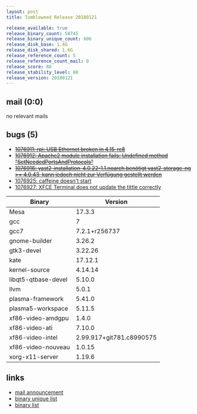 ```yaml
---
layout: post
title: Tumbleweed Release 20180121

release_available: true
release_binary_count: 58745
release_binary_unique_count: 606
release_disk_base: 1.4G
release_disk_shared: 1.6G
release_reference_count: 5
release_reference_count_mail: 0
release_score: 88
release_stability_level: 88
release_version: 20180121
---
```


## mail (0:0)

no relevant mails

## bugs (5)

<!--more-->

- ~~[1076911: rpi: USB Ethernet broken in 4.15-rc8](https://bugzilla.opensuse.org/show_bug.cgi?id=1076911)~~
- ~~[1076912: Apache2 module installation fails: Undefined method "SetNeededPortsAndProtocols"](https://bugzilla.opensuse.org/show_bug.cgi?id=1076912)~~
- ~~[1076916: yast2-installation-4.0.22-1.1.noarch benötigt yast2-storage-ng >= 4.0.43, kann jedoch nicht zur Verfügung gestellt werden](https://bugzilla.opensuse.org/show_bug.cgi?id=1076916)~~
- [1076925: caffeine doesn't start](https://bugzilla.opensuse.org/show_bug.cgi?id=1076925)
- [1076927: XFCE Terminal does not update the tittle correctly](https://bugzilla.opensuse.org/show_bug.cgi?id=1076927)

Binary | Version
--- | ---
Mesa | 17.3.3
gcc | 7
gcc7 | 7.2.1+r256737
gnome-builder | 3.26.2
gtk3-devel | 3.22.26
kate | 17.12.1
kernel-source | 4.14.14
libqt5-qtbase-devel | 5.10.0
llvm | 5.0.1
plasma-framework | 5.41.0
plasma5-workspace | 5.11.5
xf86-video-amdgpu | 1.4.0
xf86-video-ati | 7.10.0
xf86-video-intel | 2.99.917+git781.c8990575
xf86-video-nouveau | 1.0.15
xorg-x11-server | 1.19.6

## links

- [mail announcement](https://lists.opensuse.org/opensuse-factory/2018-01/msg00508.html)
- [binary unique list](http://download.tumbleweed.boombatower.com/20180121/rpm.unique.list)
- [binary list](http://download.tumbleweed.boombatower.com/20180121/rpm.list)
